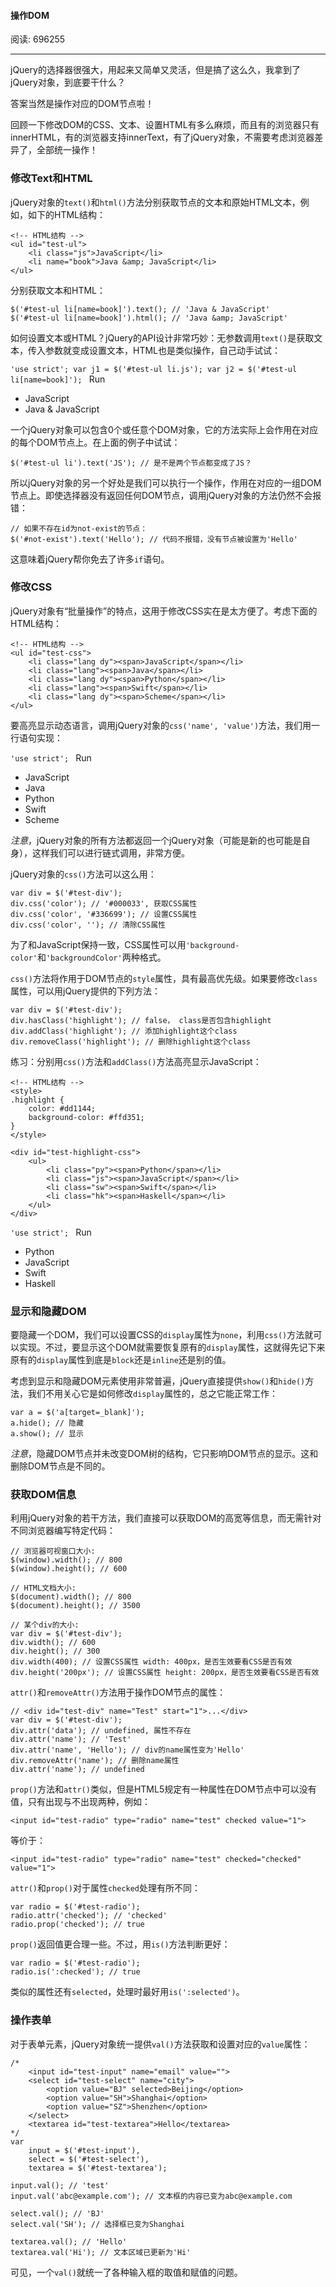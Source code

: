 #### 操作DOM

阅读: 696255

------

jQuery的选择器很强大，用起来又简单又灵活，但是搞了这么久，我拿到了jQuery对象，到底要干什么？

答案当然是操作对应的DOM节点啦！

回顾一下修改DOM的CSS、文本、设置HTML有多么麻烦，而且有的浏览器只有innerHTML，有的浏览器支持innerText，有了jQuery对象，不需要考虑浏览器差异了，全部统一操作！

### 修改Text和HTML

jQuery对象的`text()`和`html()`方法分别获取节点的文本和原始HTML文本，例如，如下的HTML结构：

```
<!-- HTML结构 -->
<ul id="test-ul">
    <li class="js">JavaScript</li>
    <li name="book">Java &amp; JavaScript</li>
</ul>
```

分别获取文本和HTML：

```
$('#test-ul li[name=book]').text(); // 'Java & JavaScript'
$('#test-ul li[name=book]').html(); // 'Java &amp; JavaScript'
```

如何设置文本或HTML？jQuery的API设计非常巧妙：无参数调用`text()`是获取文本，传入参数就变成设置文本，HTML也是类似操作，自己动手试试：

`'use strict'; var j1 = $('#test-ul li.js'); var j2 = $('#test-ul li[name=book]'); ` Run

- JavaScript
- Java & JavaScript

一个jQuery对象可以包含0个或任意个DOM对象，它的方法实际上会作用在对应的每个DOM节点上。在上面的例子中试试：

```
$('#test-ul li').text('JS'); // 是不是两个节点都变成了JS？
```

所以jQuery对象的另一个好处是我们可以执行一个操作，作用在对应的一组DOM节点上。即使选择器没有返回任何DOM节点，调用jQuery对象的方法仍然不会报错：

```
// 如果不存在id为not-exist的节点：
$('#not-exist').text('Hello'); // 代码不报错，没有节点被设置为'Hello'
```

这意味着jQuery帮你免去了许多`if`语句。

### 修改CSS

jQuery对象有“批量操作”的特点，这用于修改CSS实在是太方便了。考虑下面的HTML结构：

```
<!-- HTML结构 -->
<ul id="test-css">
    <li class="lang dy"><span>JavaScript</span></li>
    <li class="lang"><span>Java</span></li>
    <li class="lang dy"><span>Python</span></li>
    <li class="lang"><span>Swift</span></li>
    <li class="lang dy"><span>Scheme</span></li>
</ul>
```

要高亮显示动态语言，调用jQuery对象的`css('name', 'value')`方法，我们用一行语句实现：

`'use strict'; ` Run

- JavaScript
- Java
- Python
- Swift
- Scheme

*注意*，jQuery对象的所有方法都返回一个jQuery对象（可能是新的也可能是自身），这样我们可以进行链式调用，非常方便。

jQuery对象的`css()`方法可以这么用：

```
var div = $('#test-div');
div.css('color'); // '#000033', 获取CSS属性
div.css('color', '#336699'); // 设置CSS属性
div.css('color', ''); // 清除CSS属性
```

为了和JavaScript保持一致，CSS属性可以用`'background-color'`和`'backgroundColor'`两种格式。

`css()`方法将作用于DOM节点的`style`属性，具有最高优先级。如果要修改`class`属性，可以用jQuery提供的下列方法：

```
var div = $('#test-div');
div.hasClass('highlight'); // false， class是否包含highlight
div.addClass('highlight'); // 添加highlight这个class
div.removeClass('highlight'); // 删除highlight这个class
```

练习：分别用`css()`方法和`addClass()`方法高亮显示JavaScript：

```
<!-- HTML结构 -->
<style>
.highlight {
    color: #dd1144;
    background-color: #ffd351;
}
</style>

<div id="test-highlight-css">
    <ul>
        <li class="py"><span>Python</span></li>
        <li class="js"><span>JavaScript</span></li>
        <li class="sw"><span>Swift</span></li>
        <li class="hk"><span>Haskell</span></li>
    </ul>
</div>
```

`'use strict'; ` Run

- Python
- JavaScript
- Swift
- Haskell

### 显示和隐藏DOM

要隐藏一个DOM，我们可以设置CSS的`display`属性为`none`，利用`css()`方法就可以实现。不过，要显示这个DOM就需要恢复原有的`display`属性，这就得先记下来原有的`display`属性到底是`block`还是`inline`还是别的值。

考虑到显示和隐藏DOM元素使用非常普遍，jQuery直接提供`show()`和`hide()`方法，我们不用关心它是如何修改`display`属性的，总之它能正常工作：

```
var a = $('a[target=_blank]');
a.hide(); // 隐藏
a.show(); // 显示
```

*注意*，隐藏DOM节点并未改变DOM树的结构，它只影响DOM节点的显示。这和删除DOM节点是不同的。

### 获取DOM信息

利用jQuery对象的若干方法，我们直接可以获取DOM的高宽等信息，而无需针对不同浏览器编写特定代码：

```
// 浏览器可视窗口大小:
$(window).width(); // 800
$(window).height(); // 600

// HTML文档大小:
$(document).width(); // 800
$(document).height(); // 3500

// 某个div的大小:
var div = $('#test-div');
div.width(); // 600
div.height(); // 300
div.width(400); // 设置CSS属性 width: 400px，是否生效要看CSS是否有效
div.height('200px'); // 设置CSS属性 height: 200px，是否生效要看CSS是否有效
```

`attr()`和`removeAttr()`方法用于操作DOM节点的属性：

```
// <div id="test-div" name="Test" start="1">...</div>
var div = $('#test-div');
div.attr('data'); // undefined, 属性不存在
div.attr('name'); // 'Test'
div.attr('name', 'Hello'); // div的name属性变为'Hello'
div.removeAttr('name'); // 删除name属性
div.attr('name'); // undefined
```

`prop()`方法和`attr()`类似，但是HTML5规定有一种属性在DOM节点中可以没有值，只有出现与不出现两种，例如：

```
<input id="test-radio" type="radio" name="test" checked value="1">
```

等价于：

```
<input id="test-radio" type="radio" name="test" checked="checked" value="1">
```

`attr()`和`prop()`对于属性`checked`处理有所不同：

```
var radio = $('#test-radio');
radio.attr('checked'); // 'checked'
radio.prop('checked'); // true
```

`prop()`返回值更合理一些。不过，用`is()`方法判断更好：

```
var radio = $('#test-radio');
radio.is(':checked'); // true
```

类似的属性还有`selected`，处理时最好用`is(':selected')`。

### 操作表单

对于表单元素，jQuery对象统一提供`val()`方法获取和设置对应的`value`属性：

```
/*
    <input id="test-input" name="email" value="">
    <select id="test-select" name="city">
        <option value="BJ" selected>Beijing</option>
        <option value="SH">Shanghai</option>
        <option value="SZ">Shenzhen</option>
    </select>
    <textarea id="test-textarea">Hello</textarea>
*/
var
    input = $('#test-input'),
    select = $('#test-select'),
    textarea = $('#test-textarea');

input.val(); // 'test'
input.val('abc@example.com'); // 文本框的内容已变为abc@example.com

select.val(); // 'BJ'
select.val('SH'); // 选择框已变为Shanghai

textarea.val(); // 'Hello'
textarea.val('Hi'); // 文本区域已更新为'Hi'
```

可见，一个`val()`就统一了各种输入框的取值和赋值的问题。